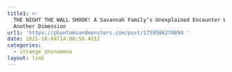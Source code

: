 ```yaml
---
title1: >-
  THE NIGHT THE WALL SHOOK! A Savannah Family’s Unexplained Encounter With
  Another Dimension 
url1: 'https://phantomsandmonsters.com/post/1759586270894 '
date: 2025-10-04T14:00:58.421Z
categories:
  - strange phenomena
layout: link
---
```


